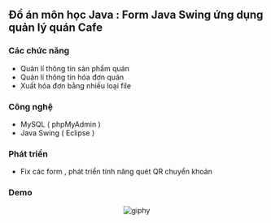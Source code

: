 
## Đồ án môn học Java : Form Java Swing ứng dụng quản lý quán Cafe 


### Các chức năng

- Quản lí thông tin sản phẩm quán
- Quản lí thông tin hóa đơn quán
- Xuất hóa đơn bằng nhiều loại file



### Công nghệ

- MySQL ( phpMyAdmin )
- Java Swing ( Eclipse )

### Phát triển 
-  Fix các form , phát triển tính năng quét QR chuyển khoản

### Demo

<p align="center">
  <img src="https://i.giphy.com/media/v1.Y2lkPTc5MGI3NjExdDcxb2g1eDFmYjN3N2w5YjBqYmp4czc1M21vOGpmZXdoZGEwMTViZiZlcD12MV9pbnRlcm5hbF9naWZfYnlfaWQmY3Q9Zw/FxIV0LmGcjQKA/giphy.gif" alt="giphy" />
</p>



